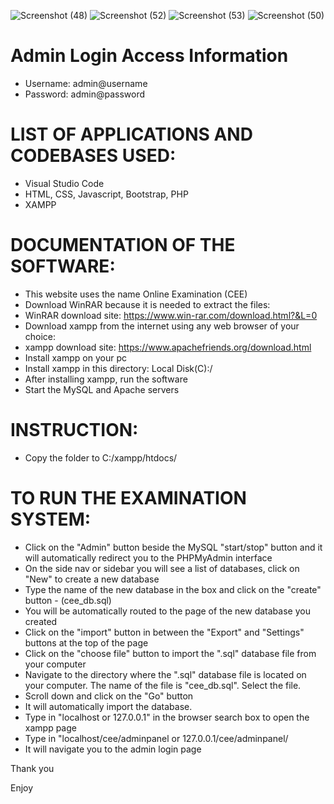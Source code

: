 ![Screenshot (48)](https://user-images.githubusercontent.com/33707645/213482017-970334e5-9c4d-41f9-abab-4ce9194ee74b.png)
![Screenshot (52)](https://user-images.githubusercontent.com/33707645/213482051-6dbc92a5-81af-47d2-acdf-5b3129bfc83a.png)
![Screenshot (53)](https://user-images.githubusercontent.com/33707645/213483503-bb056035-6dfc-4732-a97d-759c5bbaa377.png)
![Screenshot (50)](https://user-images.githubusercontent.com/33707645/213482115-fc93cc0b-41a4-41c7-8b02-d316e0021d99.png)

# Admin Login Access Information
- Username: admin@username
- Password: admin@password

# LIST OF APPLICATIONS AND CODEBASES USED:
- Visual Studio Code 
- HTML, CSS, Javascript, Bootstrap, PHP
- XAMPP

# DOCUMENTATION OF THE SOFTWARE:
- This website uses the name Online Examination (CEE) 
- Download WinRAR because it is needed to extract the files: 
- WinRAR download site: https://www.win-rar.com/download.html?&L=0 
- Download xampp from the internet using any web browser of your choice:
- xampp download site: https://www.apachefriends.org/download.html
- Install xampp on your pc
- Install xampp in this directory: Local Disk(C):/
- After installing xampp, run the software
- Start the MySQL and Apache servers

# INSTRUCTION:
- Copy the folder to C:/xampp/htdocs/

# TO RUN THE EXAMINATION SYSTEM:
- Click on the "Admin" button beside the MySQL "start/stop" button and it will automatically redirect you to the PHPMyAdmin interface 
- On the side nav or sidebar you will see a list of databases, click on "New" to create a new database 
- Type the name of the new database in the box and click on the "create" button - (cee_db.sql)
- You will be automatically routed to the page of the new database you created 
- Click on the "import" button in between the "Export" and "Settings" buttons at the top of the page 
- Click on the "choose file" button to import the ".sql" database file from your computer
- Navigate to the directory where the ".sql" database file is located on your computer. The name of the file is "cee_db.sql". Select the file.
- Scroll down and click on the "Go" button
- It will automatically import the database.
- Type in "localhost or 127.0.0.1" in the browser search box to open the xampp page
- Type in "localhost/cee/adminpanel or 127.0.0.1/cee/adminpanel/
- It will navigate you to the admin login page

Thank you 

Enjoy


